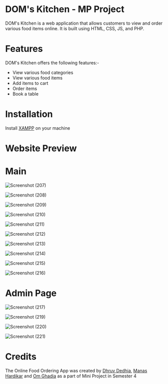 # DOM's Kitchen - MP Project

DOM's Kitchen is a web application that allows customers to view and order various food items online. It is built using HTML, CSS, JS, and PHP.

# Features

DOM's Kitchen offers the following features:-

- View various food categories
- View various food items
- Add items to cart
- Order items
- Book a table

# Installation

Install [XAMPP](https://www.apachefriends.org/download.html) on your machine

# Website Preview

# Main
![Screenshot (207)](https://github.com/Dhruv883/Restaurant-Management-System/assets/98738047/5d1f550b-8fc9-4b74-b8d9-ac858541167c)

![Screenshot (208)](https://github.com/Dhruv883/Restaurant-Management-System/assets/98738047/122bd31c-6187-4edb-bdb4-3a018236d666)

![Screenshot (209)](https://github.com/Dhruv883/Restaurant-Management-System/assets/98738047/d6895f91-4dd5-4666-9c8d-cb04ecdf2e7f)

![Screenshot (210)](https://github.com/Dhruv883/Restaurant-Management-System/assets/98738047/0912b1fc-d1b3-4cf0-893d-f1e68d3b17a9)

![Screenshot (211)](https://github.com/Dhruv883/Restaurant-Management-System/assets/98738047/2993fe34-14df-46f7-adbb-e39c153b3611)

![Screenshot (212)](https://github.com/Dhruv883/Restaurant-Management-System/assets/98738047/b1f3b2de-6485-4ae1-8760-9f2b5818e61e)

![Screenshot (213)](https://github.com/Dhruv883/Restaurant-Management-System/assets/98738047/90a71583-4b24-4276-888a-b4fee5556788)

![Screenshot (214)](https://github.com/Dhruv883/Restaurant-Management-System/assets/98738047/20af1a36-b7f0-4d4c-8eda-57b8ecc478d5)

![Screenshot (215)](https://github.com/Dhruv883/Restaurant-Management-System/assets/98738047/033571c4-5663-4380-a7c6-6a2ecc814334)

![Screenshot (216)](https://github.com/Dhruv883/Restaurant-Management-System/assets/98738047/d8117327-3455-44cf-a0b6-477a0d9cff74)


# Admin Page

![Screenshot (217)](https://github.com/Dhruv883/Restaurant-Management-System/assets/98738047/69e0c034-baff-444f-a613-b67ec9cdf2f5)

![Screenshot (219)](https://github.com/Dhruv883/Restaurant-Management-System/assets/98738047/8ea56377-faf4-497d-9f4a-0a08c5966cee)

![Screenshot (220)](https://github.com/Dhruv883/Restaurant-Management-System/assets/98738047/c9503dde-baf2-44c6-9d0e-475ab41a37a9)

![Screenshot (221)](https://github.com/Dhruv883/Restaurant-Management-System/assets/98738047/665a6d0e-287d-4289-8d80-849e52c7bb6b)


# Credits
The Online Food Ordering App was created by [Dhruv Dedhia](https://github.com/Dhruv883), [Manas Hardikar](https://github.com/Manas600) and [Om Ghadia](https://github.com/omghadia) as a part of Mini Project in Semester 4
